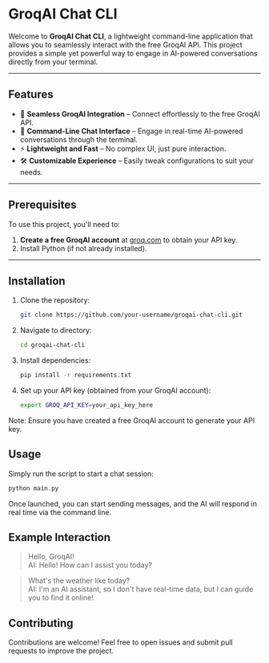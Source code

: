 
# **GroqAI Chat CLI**

Welcome to **GroqAI Chat CLI**, a lightweight command-line application that allows you to seamlessly interact with the free GroqAI API. This project provides a simple yet powerful way to engage in AI-powered conversations directly from your terminal.

---

## **Features**

- 🔗 **Seamless GroqAI Integration** – Connect effortlessly to the free GroqAI API.
- 💬 **Command-Line Chat Interface** – Engage in real-time AI-powered conversations through the terminal.
- ⚡ **Lightweight and Fast** – No complex UI, just pure interaction.
- 🛠 **Customizable Experience** – Easily tweak configurations to suit your needs.

---

## **Prerequisites**

To use this project, you'll need to:  

1. **Create a free GroqAI account** at [groq.com](https://groq.com) to obtain your API key.  
2. Install Python (if not already installed).  

---

## **Installation**

1. Clone the repository:
   
   ```bash  
   git clone https://github.com/your-username/groqai-chat-cli.git

2. Navigate to directory:
   
   ```bash
   cd groqai-chat-cli  

3. Install dependencies:
   
   ```bash
   pip install -r requirements.txt  

4. Set up your API key (obtained from your GroqAI account):
   
    ```bash
    export GROQ_API_KEY=your_api_key_here  

Note: Ensure you have created a free GroqAI account to generate your API key.

## **Usage**

Simply run the script to start a chat session:
   ```bash
   python main.py
```
Once launched, you can start sending messages, and the AI will respond in real time via the command line.

## **Example Interaction**

> Hello, GroqAI!  
AI: Hello! How can I assist you today?  

> What's the weather like today?  
AI: I'm an AI assistant, so I don't have real-time data, but I can guide you to find it online!  


## **Contributing**

Contributions are welcome! Feel free to open issues and submit pull requests to improve the project.
